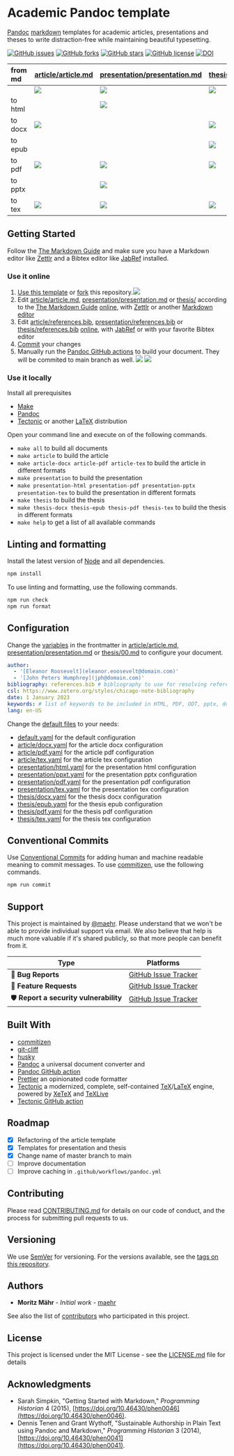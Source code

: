 # Academic Pandoc template

[Pandoc](http://pandoc.org/MANUAL.html) [markdown](https://daringfireball.net/projects/markdown/syntax) templates for academic articles, presentations and theses to write distraction-free while maintaining beautiful typesetting.

[![GitHub issues](https://img.shields.io/github/issues/maehr/academic-pandoc-template.svg)](https://github.com/maehr/academic-pandoc-template/issues)
[![GitHub forks](https://img.shields.io/github/forks/maehr/academic-pandoc-template.svg)](https://github.com/maehr/academic-pandoc-template/network)
[![GitHub stars](https://img.shields.io/github/stars/maehr/academic-pandoc-template.svg)](https://github.com/maehr/academic-pandoc-template/stargazers)
[![GitHub license](https://img.shields.io/github/license/maehr/academic-pandoc-template.svg)](https://github.com/maehr/academic-pandoc-template/blob/master/LICENSE.md)
[![DOI](https://zenodo.org/badge/139726344.svg)](https://zenodo.org/badge/latestdoi/139726344)

| from md | [article/article.md](article/article.md)                    | [presentation/presentation.md](presentation/presentation.md)               | [thesis/00.md](thesis/00.md)                             |
| :------ | :---------------------------------------------------------- | :------------------------------------------------------------------------- | :------------------------------------------------------- |
|         | [![](assets/images/article.png)](article/article.md)        | [![](assets/images/presentation.png)](presentation/presentation.md)        | [![](assets/images/thesis.png)](thesis/00.md)            |
| to html |                                                             | [![](assets/images/presentation-html.png)](presentation/presentation.html) |                                                          |
| to docx | [![](assets/images/article-docx.png)](article/article.docx) |                                                                            | [![](assets/images/thesis-docx.png)](thesis/thesis.pdf)  |
| to epub |                                                             |                                                                            | [![](assets/images/thesis-epub.png)](thesis/thesis.epub) |
| to pdf  | [![](assets/images/article-pdf.png)](article/article.pdf)   | [![](assets/images/presentation-pdf.png)](presentation/presentation.pdf)   | [![](assets/images/thesis-pdf.png)](thesis/thesis.pdf)   |
| to pptx |                                                             | [![](assets/images/presentation-pptx.png)](presentation/presentation.pptx) |                                                          |
| to tex  | [![](assets/images/article-tex.png)](article/article.tex)   | [![](assets/images/presentation-tex.png)](presentation/presentation.tex)   | [![](assets/images/thesis-tex.png)](thesis/thesis.tex)   |

## Getting Started

Follow the [The Markdown Guide](https://www.markdownguide.org/) and make sure you have a Markdown editor like [Zettlr](https://www.zettlr.com/) and a Bibtex editor like [JabRef](http://www.jabref.org/) installed.

### Use it online

1. [Use this template](https://github.com/maehr/academic-pandoc-template/generate) or [fork](https://docs.github.com/en/get-started/quickstart/fork-a-repo) this repository.[![](assets/images/use-this-template.png)](https://github.com/maehr/academic-pandoc-template/generate)
2. Edit [article/article.md](article/article.md), [presentation/presentation.md](presentation/presentation.md) or [thesis/](thesis) according to the [The Markdown Guide](https://www.markdownguide.org/) [online](https://docs.github.com/en/github/managing-files-in-a-repository/managing-files-on-github/editing-files-in-your-repository), with [Zettlr](https://www.zettlr.com/) or another [Markdown editor](https://www.markdownguide.org/tools/)
3. Edit [article/references.bib](article/references.bib), [presentation/references.bib](presentation/references.bib) or [thesis/references.bib](thesis/references.bib) [online](https://docs.github.com/en/github/managing-files-in-a-repository/managing-files-on-github/editing-files-in-your-repository), with [JabRef](http://www.jabref.org/) or with your favorite Bibtex editor
4. [Commit](https://docs.github.com/en/desktop/contributing-and-collaborating-using-github-desktop/making-changes-in-a-branch/committing-and-reviewing-changes-to-your-project) your changes
5. Manually run the [Pandoc GitHub actions](https://github.com/maehr/academic-pandoc-template/actions/workflows/pandoc.yml) to build your document. They will be commited to main branch as well. [![](assets/images/workflow_dispatch.png)](https://github.com/maehr/academic-pandoc-template/actions/workflows/pandoc.yml) ![](https://docs.github.com/assets/cb-57703/images/actions-workflow-dispatch.png)

### Use it locally

Install all prerequisites

- [Make](https://www.gnu.org/software/make/)
- [Pandoc](http://pandoc.org/installing.html)
- [Tectonic](https://tectonic-typesetting.github.io/) or another [LaTeX](https://www.latex-project.org/get/) distribution

Open your command line and execute on of the following commands.

- `make all` to build all documents
- `make article` to build the article
- `make article-docx article-pdf article-tex` to build the article in different formats
- `make presentation` to build the presentation
- `make presentation-html presentation-pdf presentation-pptx presentation-tex` to build the presentation in different formats
- `make thesis` to build the thesis
- `make thesis-docx thesis-epub thesis-pdf thesis-tex` to build the thesis in different formats
- `make help` to get a list of all available commands

## Linting and formatting

Install the latest version of [Node](https://nodejs.org/) and all dependencies.

```bash
npm install
```

To use linting and formatting, use the following commands.

```bash
npm run check
npm run format
```

## Configuration

Change the [variables](https://pandoc.org/MANUAL.html#variables) in the frontmatter in [article/article.md](article/article.md), [presentation/presentation.md](presentation/presentation.md) or [thesis/00.md](thesis/00.md) to configure your document.

```yaml
author:
  - '[Eleanor Roosevelt](eleanor.eoosevelt@domain.com)'
  - '[John Peters Humphrey](jph@domain.com)'
bibliography: references.bib # bibliography to use for resolving references
csl: https://www.zotero.org/styles/chicago-note-bibliography
date: 1 January 2023
keywords: # list of keywords to be included in HTML, PDF, ODT, pptx, docx and AsciiDoc metadata; repeat as for author, above
lang: en-US
```

Change the [default files](https://pandoc.org/MANUAL.html#defaults-files) to your needs:

- [default.yaml](default.yaml) for the default configuration
- [article/docx.yaml](article/docx.yaml) for the article docx configuration
- [article/pdf.yaml](article/pdf.yaml) for the article pdf configuration
- [article/tex.yaml](article/tex.yaml) for the article tex configuration
- [presentation/html.yaml](presentation/html.yaml) for the presentation html configuration
- [presentation/ppxt.yaml](presentation/ppxt.yaml) for the presentation pptx configuration
- [presentation/pdf.yaml](presentation/pdf.yaml) for the presentation pdf configuration
- [presentation/tex.yaml](presentation/tex.yaml) for the presentation tex configuration
- [thesis/docx.yaml](thesis/docx.yaml) for the thesis docx configuration
- [thesis/epub.yaml](thesis/epub.yaml) for the thesis epub configuration
- [thesis/pdf.yaml](thesis/pdf.yaml) for the thesis pdf configuration
- [thesis/tex.yaml](thesis/tex.yaml) for the thesis tex configuration

## Conventional Commits

Use [Conventional Commits](https://www.conventionalcommits.org/en/v1.0.0/) for adding human and machine readable meaning to commit messages. To use [commitizen](https://github.com/commitizen/cz-cli), use the following commands.

```bash
npm run commit
```

## Support

This project is maintained by [@maehr](https://github.com/maehr). Please understand that we won't be able to provide individual support via email. We also believe that help is much more valuable if it's shared publicly, so that more people can benefit from it.

| Type                                  | Platforms                                                                        |
| ------------------------------------- | -------------------------------------------------------------------------------- |
| 🚨 **Bug Reports**                    | [GitHub Issue Tracker](https://github.com/maehr/academic-pandoc-template/issues) |
| 🎁 **Feature Requests**               | [GitHub Issue Tracker](https://github.com/maehr/academic-pandoc-template/issues) |
| 🛡 **Report a security vulnerability** | [GitHub Issue Tracker](https://github.com/maehr/academic-pandoc-template/issues) |

## Built With

- [commitizen](https://github.com/commitizen/cz-cli)
- [git-cliff](https://github.com/orhun/git-cliff)
- [husky](https://github.com/typicode/husky)
- [Pandoc](https://pandoc.org/) a universal document converter and
- [Pandoc GitHub action](https://github.com/pandoc/pandoc-action-example)
- [Prettier](https://prettier.io/) an opinionated code formatter
- [Tectonic](https://tectonic-typesetting.github.io/en-US/) a modernized, complete, self-contained [TeX](https://www.tug.org/)/[LaTeX](https://www.latex-project.org/) engine, powered by [XeTeX](http://xetex.sourceforge.net/) and [TeXLive](https://www.tug.org/texlive/)
- [Tectonic GitHub action](https://github.com/WtfJoke/setup-tectonic)

## Roadmap

- [x] Refactoring of the article template
- [x] Templates for presentation and thesis
- [x] Change name of master branch to main
- [ ] Improve documentation
- [ ] Improve caching in `.github/workflows/pandoc.yml`

## Contributing

Please read [CONTRIBUTING.md](https://github.com/maehr/academic-pandoc-template/blob/master/CONTRIBUTING.md) for details on our code of conduct, and the process for submitting pull requests to us.

## Versioning

We use [SemVer](http://semver.org/) for versioning. For the versions available, see the [tags on this repository](https://github.com/maehr/academic-pandoc-template/tags).

## Authors

- **Moritz Mähr** - _Initial work_ - [maehr](https://github.com/maehr)

See also the list of [contributors](https://github.com/maehr/academic-pandoc-template/graphs/contributors) who participated in this project.

## License

This project is licensed under the MIT License - see the [LICENSE.md](LICENSE.md) file for details

## Acknowledgments

- Sarah Simpkin, "Getting Started with Markdown," _Programming Historian_ 4 (2015), [https://doi.org/10.46430/phen0046](https://doi.org/10.46430/phen0046).
- Dennis Tenen and Grant Wythoff, "Sustainable Authorship in Plain Text using Pandoc and Markdown," _Programming Historian_ 3 (2014), [https://doi.org/10.46430/phen0041](https://doi.org/10.46430/phen0041).
